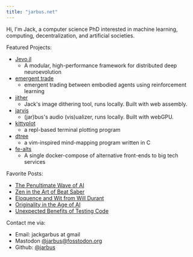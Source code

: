 ```yaml
---
title: "jarbus.net"
---
```


Hi, I'm Jack, a computer science PhD interested in machine learning, computing, decentralization, and artificial societies.

Featured Projects:

- [Jevo.jl](/Jevo.jl/dev)
    - A modular, high-performance framework for distributed deep neuroevolution
- [emergent trade](/blog/emergent-trade)
    - emergent trading between embodied agents using reinforcement learning
- [jither](/jither/)
    - Jack's image dithering tool, runs locally. Built with web assembly. 
- [jarvis](/jarvis/)
    - (jar)bus's audio (vis)ualizer, runs locally. Built with webGPU. 
- [kittyplot](https://github.com/jarbus/kittyplot)
    - a repl-based terminal plotting program
- [dtree](https://github.com/jarbus/dtree)
    - a vim-inspired mind-mapping program written in C
- [fe-alts](https://github.com/jarbus/fe-alts)
    - A single docker-compose of alternative front-ends to big tech services


Favorite Posts:

- [The Penultimate Wave of AI](/blog/the-penultimate-wave-of-ai/)
- [Zen in the Art of Beat Saber](/blog/zen-in-the-art-of-beat-saber/)
- [Eloquence and Wit from Will Durant](/blog/story-of-civilization-1-quotes/)
- [Originality in the Age of AI](/blog/upwards-pressure-on-originality)
- [Unexpected Benefits of Testing Code](blog/unexpected-benefits-of-testing)

Contact me via:
* Email: jackgarbus at gmail
* Mastodon [@jarbus@fosstodon.org](https://fosstodon.org/@jarbus)
* Github: [@jarbus](https://github.com/jarbus)
